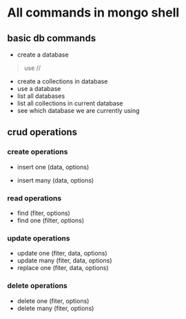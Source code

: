# All commands in mongo shell

## basic db commands
- create a database
> use /<dbname>/
- create a collections in database
- use a database
- list all databases
- list all collections in current database
- see which database we are currently using

## crud operations
### create operations
- insert one (data, options)
> 
- insert many (data, options)
> 
### read operations
- find (fiter, options)
- find one (filter, options)
### update operations
- update one (fiter, data, options)
- update many (fiter, data, options)
- replace one (fiter, data, options)
### delete operations
- delete one (fiter, options)
- delete many (fiter, options)




